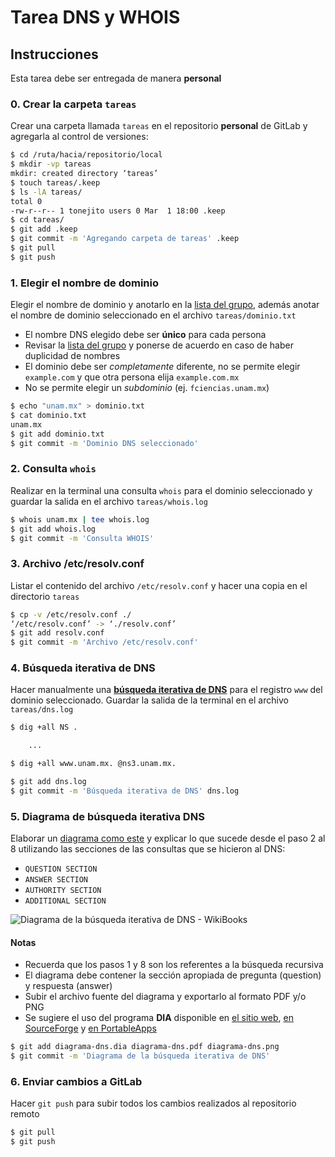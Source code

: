 # Tarea DNS y WHOIS

## Instrucciones

Esta tarea debe ser entregada de manera **personal**

### 0. Crear la carpeta `tareas`

Crear una carpeta llamada `tareas` en el repositorio **personal** de GitLab y agregarla al control de versiones:

```sh
$ cd /ruta/hacia/repositorio/local
$ mkdir -vp tareas
mkdir: created directory ‘tareas’
$ touch tareas/.keep
$ ls -lA tareas/
total 0
-rw-r--r-- 1 tonejito users 0 Mar  1 18:00 .keep
$ cd tareas/
$ git add .keep
$ git commit -m 'Agregando carpeta de tareas' .keep
$ git pull
$ git push
```

### 1. Elegir el nombre de dominio

Elegir el nombre de dominio y anotarlo en la [lista del grupo][ListaRedes-2018-2], además anotar el nombre de dominio seleccionado en el archivo `tareas/dominio.txt`

  + El nombre DNS elegido debe ser **único** para cada persona
  + Revisar la [lista del grupo][ListaRedes-2018-2] y ponerse de acuerdo en caso de haber duplicidad de nombres
  + El dominio debe ser _completamente_ diferente, no se permite elegir `example.com` y que otra persona elija `example.com.mx`
  + No se permite elegir un _subdominio_ (ej. `fciencias.unam.mx`)

```sh
$ echo "unam.mx" > dominio.txt
$ cat dominio.txt
unam.mx
$ git add dominio.txt
$ git commit -m 'Dominio DNS seleccionado'
```

### 2. Consulta `whois`

Realizar en la terminal una consulta `whois` para el dominio seleccionado y guardar la salida en el archivo `tareas/whois.log`

```sh
$ whois unam.mx | tee whois.log
$ git add whois.log
$ git commit -m 'Consulta WHOIS'
```

### 3. Archivo /etc/resolv.conf

Listar el contenido del archivo `/etc/resolv.conf` y hacer una copia en el directorio `tareas`

```sh
$ cp -v /etc/resolv.conf ./
‘/etc/resolv.conf’ -> ‘./resolv.conf’
$ git add resolv.conf
$ git commit -m 'Archivo /etc/resolv.conf'
```

### 4. Búsqueda iterativa de DNS

Hacer manualmente una **[búsqueda iterativa de DNS][Busqueda-iterativa-DNS]** para el registro `www` del dominio seleccionado. Guardar la salida de la terminal en el archivo `tareas/dns.log`

```sh
$ dig +all NS .

	...

$ dig +all www.unam.mx. @ns3.unam.mx.

```

```sh
$ git add dns.log
$ git commit -m 'Búsqueda iterativa de DNS' dns.log
```

### 5. Diagrama de búsqueda iterativa DNS

Elaborar un [diagrama como este][Diagrama-busqueda-iterativa] y explicar lo que sucede desde el paso 2 al 8 utilizando las secciones de las consultas que se hicieron al DNS:

  + `QUESTION SECTION`
  + `ANSWER SECTION`
  + `AUTHORITY SECTION`
  + `ADDITIONAL SECTION`

<img src='https://upload.wikimedia.org/wikipedia/commons/6/68/Iterative.jpg' alt='Diagrama de la búsqueda iterativa de DNS - WikiBooks' />

#### Notas

  + Recuerda que los pasos 1 y 8 son los referentes a la búsqueda recursiva
  + El diagrama debe contener la sección apropiada de pregunta (question) y respuesta (answer)
  + Subir el archivo fuente del diagrama y exportarlo al formato PDF y/o PNG
  + Se sugiere el uso del programa **DIA** disponible en [el sitio web][dia-installer], [en SourceForge][dia-sourceforge] y [en PortableApps][dia-portableapps]

```sh
$ git add diagrama-dns.dia diagrama-dns.pdf diagrama-dns.png
$ git commit -m 'Diagrama de la búsqueda iterativa de DNS'
```

### 6. Enviar cambios a GitLab

Hacer `git push` para subir todos los cambios realizados al repositorio remoto

```sh
$ git pull
$ git push
```

[ListaRedes-2018-2]: http://tinyurl.com/ListaRedes-2018-2 "Lista Redes Semestre 2018-2"
[Busqueda-iterativa-DNS]: /dns.md#búsqueda-iterativa "Búsqueda iterativa manual de DNS"
[WikiBooks-DNS]: https://en.wikibooks.org/wiki/Communication_Networks/DNS "Página de DNS en WikiBooks"
[Diagrama-busqueda-iterativa]: https://commons.wikimedia.org/wiki/File:Iterative.jpg "Diagrama de la búsqueda iterativa de DNS - WikiBooks"
[dia-installer]: http://dia-installer.de/ "Sitio web de DIA"
[dia-sourceforge]: https://sourceforge.net/projects/dia-installer/ "Dia en SourceForge"
[dia-portableapps]: https://portableapps.com/apps "DIA en PortableApps"

